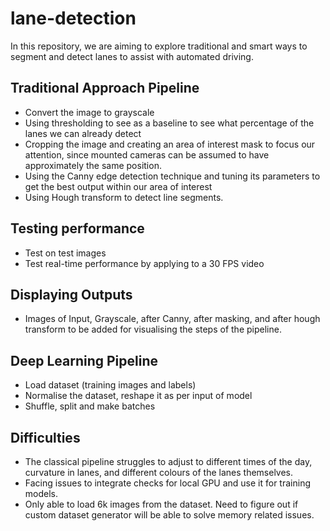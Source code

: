 # lane-detection

In this repository, we are aiming to explore traditional and smart ways to segment and detect lanes to assist with automated driving.

## Traditional Approach Pipeline
* Convert the image to grayscale
* Using thresholding to see as a baseline to see what percentage of the lanes we can already detect
* Cropping the image and creating an area of interest mask to focus our attention, since mounted cameras can be assumed to have approximately the same position.
* Using the Canny edge detection technique and tuning its parameters to get the best output within our area of interest
* Using Hough transform to detect line segments.

## Testing performance
* Test on test images
* Test real-time performance by applying to a 30 FPS video

## Displaying Outputs
* Images of Input, Grayscale, after Canny, after masking, and after hough transform to be added for visualising the steps of the pipeline.

## Deep Learning Pipeline
* Load dataset (training images and labels)
* Normalise the dataset, reshape it as per input of model
* Shuffle, split and make batches

## Difficulties
* The classical pipeline struggles to adjust to different times of the day, curvature in lanes, and different colours of the lanes themselves.
* Facing issues to integrate checks for local GPU and use it for training models.
* Only able to load 6k images from the dataset. Need to figure out if custom dataset generator will be able to solve memory related issues. 

